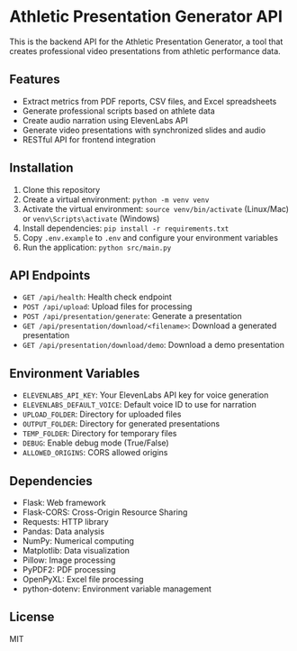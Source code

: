 # Athletic Presentation Generator API

This is the backend API for the Athletic Presentation Generator, a tool that creates professional video presentations from athletic performance data.

## Features

- Extract metrics from PDF reports, CSV files, and Excel spreadsheets
- Generate professional scripts based on athlete data
- Create audio narration using ElevenLabs API
- Generate video presentations with synchronized slides and audio
- RESTful API for frontend integration

## Installation

1. Clone this repository
2. Create a virtual environment: `python -m venv venv`
3. Activate the virtual environment: `source venv/bin/activate` (Linux/Mac) or `venv\Scripts\activate` (Windows)
4. Install dependencies: `pip install -r requirements.txt`
5. Copy `.env.example` to `.env` and configure your environment variables
6. Run the application: `python src/main.py`

## API Endpoints

- `GET /api/health`: Health check endpoint
- `POST /api/upload`: Upload files for processing
- `POST /api/presentation/generate`: Generate a presentation
- `GET /api/presentation/download/<filename>`: Download a generated presentation
- `GET /api/presentation/download/demo`: Download a demo presentation

## Environment Variables

- `ELEVENLABS_API_KEY`: Your ElevenLabs API key for voice generation
- `ELEVENLABS_DEFAULT_VOICE`: Default voice ID to use for narration
- `UPLOAD_FOLDER`: Directory for uploaded files
- `OUTPUT_FOLDER`: Directory for generated presentations
- `TEMP_FOLDER`: Directory for temporary files
- `DEBUG`: Enable debug mode (True/False)
- `ALLOWED_ORIGINS`: CORS allowed origins

## Dependencies

- Flask: Web framework
- Flask-CORS: Cross-Origin Resource Sharing
- Requests: HTTP library
- Pandas: Data analysis
- NumPy: Numerical computing
- Matplotlib: Data visualization
- Pillow: Image processing
- PyPDF2: PDF processing
- OpenPyXL: Excel file processing
- python-dotenv: Environment variable management

## License

MIT